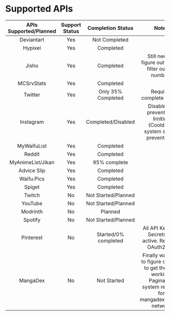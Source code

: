 # Supported APIs
| APIs Supported/Planned | Support Status | Completion Status | Notes | 
|        :--:           |     :--:       |    :--:   |        :--: |
| Deviantart            |   Yes          |    Not Completed     |
| Hypixel               | Yes            | Completed       |
| Jisho                 | Yes            | Completed | Still need to figure out how to filter out the numbers |
| MCSrvStats            | Yes            |    Completed    |
| Twitter               | Yes            | Only 35% Completed | Requires complete rewrite |
| Instagram             |  Yes           |     Completed/Disabled   | Disabled to prevent rate limiting (Cooldown system should prevent this) |
| MyWaifuList           |   Yes          |     Completed   | 
| Reddit                |     Yes        | Completed       |
| MyAnimeList/Jikan           | Yes           | 95% complete |  | 
| Advice Slip | Yes | Completed | 
| Waifu.Pics | Yes | Completed |
| Spiget | Yes | Completed |
| Twitch                | No             | Not Started/Planned |
| YouTube | No | Not Started/Planned |
| Modrinth | No | Planned |
| Spotify               |  No            | Not Started/Planned | 
| Pinterest             |  No            | Started/0% completed     | All API Keys are Secrets are active. Requires OAuth2 Key| 
| MangaDex              | No           | Not Started | Finally was able to figure out how to get the auth working. Pagination system required for mangadex@home network | 

